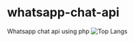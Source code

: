 # whatsapp-chat-api
Whatsapp chat api using php
![Top Langs](https://github-readme-stats.vercel.app/api/top-langs/?username=MohamadElhadidy&layout=compact)
